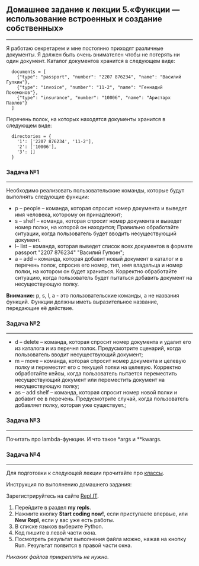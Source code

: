 ## **Домашнее задание к лекции 5.«Функции — использование встроенных и создание собственных»**
___
Я работаю секретарем и мне постоянно приходят различные документы. Я должен быть очень внимателен чтобы не потерять ни один документ. Каталог документов хранится в следующем виде:

      documents = [
        {"type": "passport", "number": "2207 876234", "name": "Василий Гупкин"},
        {"type": "invoice", "number": "11-2", "name": "Геннадий Покемонов"},
        {"type": "insurance", "number": "10006", "name": "Аристарх Павлов"}
      ]
Перечень полок, на которых находятся документы хранится в следующем виде:

      directories = {
        '1': ['2207 876234', '11-2'],
        '2': ['10006'],
        '3': []
      } 
### **Задача №1**
___
Необходимо реализовать пользовательские команды, которые будут выполнять следующие функции:

* p – people – команда, которая спросит номер документа и выведет имя человека, которому он принадлежит;
* s – shelf – команда, которая спросит номер документа и выведет номер полки, на которой он находится;
Правильно обработайте ситуации, когда пользователь будет вводить несуществующий документ.
* l– list – команда, которая выведет список всех документов в формате passport "2207 876234" "Василий Гупкин";
* a – add – команда, которая добавит новый документ в каталог и в перечень полок, спросив его номер, тип, имя владельца и номер полки, на котором он будет храниться. Корректно обработайте ситуацию, когда пользователь будет пытаться добавить документ на несуществующую полку.

**Внимание:** p, s, l, a - это пользовательские команды, а не названия функций. Функции должны иметь выразительное название, передающие её действие.

### **Задача №2**
___
* d – delete – команда, которая спросит номер документа и удалит его из каталога и из перечня полок. Предусмотрите сценарий, когда пользователь вводит несуществующий документ;
* m – move – команда, которая спросит номер документа и целевую полку и переместит его с текущей полки на целевую. Корректно обработайте кейсы, когда пользователь пытается переместить несуществующий документ или переместить документ на несуществующую полку;
* as – add shelf – команда, которая спросит номер новой полки и добавит ее в перечень. Предусмотрите случай, когда пользователь добавляет полку, которая уже существует.;
### **Задача №3**
___
Почитать про lambda-функции. И что такое *args и **kwargs.

### **Задача №4**
___
Для подготовки к следующей лекции прочитайте про [классы](https://pythonworld.ru/osnovy/obektno-orientirovannoe-programmirovanie-obshhee-predstavlenie.html).

Инструкция по выполнению домашнего задания:

Зарегистрируйтесь на сайте [Repl.IT](https://repl.it/).
1. Перейдите в раздел **my repls**.
2. Нажмите кнопку **Start coding now!**, если приступаете впервые, или **New Repl**, если у вас уже есть работы.
3. В списке языков выберите Python.
4. Код пишите в левой части окна.
5. Посмотреть результат выполнения файла можно, нажав на кнопку Run. Результат появится в правой части окна.

*Никаких файлов прикреплять не нужно.*